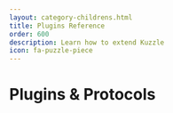 ```yaml
---
layout: category-childrens.html
title: Plugins Reference
order: 600
description: Learn how to extend Kuzzle
icon: fa-puzzle-piece
---
```


# Plugins & Protocols
